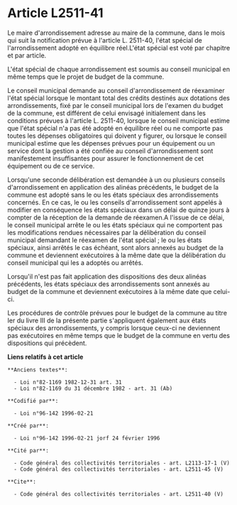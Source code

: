 # Article L2511-41

Le maire d'arrondissement adresse au maire de la commune, dans le mois qui suit la notification prévue à l'article L.
2511-40, l'état spécial de l'arrondissement adopté en équilibre réel.L'état spécial est voté par chapitre et par article.

L'état spécial de chaque arrondissement est soumis au conseil municipal en même temps que le projet de budget de la commune. 

Le conseil municipal demande au conseil d'arrondissement de réexaminer l'état spécial lorsque le montant total des crédits
destinés aux dotations des arrondissements, fixé par le conseil municipal lors de l'examen du budget de la commune, est
différent de celui envisagé initialement dans les conditions prévues à l'article L. 2511-40, lorsque le conseil municipal
estime que l'état spécial n'a pas été adopté en équilibre réel ou ne comporte pas toutes les dépenses obligatoires qui
doivent y figurer, ou lorsque le conseil municipal estime que les dépenses prévues pour un équipement ou un service dont la
gestion a été confiée au conseil d'arrondissement sont manifestement insuffisantes pour assurer le fonctionnement de cet
équipement ou de ce service. 

Lorsqu'une seconde délibération est demandée à un ou plusieurs conseils d'arrondissement en application des alinéas
précédents, le budget de la commune est adopté sans le ou les états spéciaux des arrondissements concernés. En ce cas, le ou
les conseils d'arrondissement sont appelés à modifier en conséquence les états spéciaux dans un délai de quinze jours à
compter de la réception de la demande de réexamen.A l'issue de ce délai, le conseil municipal arrête le ou les états spéciaux
qui ne comportent pas les modifications rendues nécessaires par la délibération du conseil municipal demandant le réexamen de
l'état spécial ; le ou les états spéciaux, ainsi arrêtés le cas échéant, sont alors annexés au budget de la commune et
deviennent exécutoires à la même date que la délibération du conseil municipal qui les a adoptés ou arrêtés. 

Lorsqu'il n'est pas fait application des dispositions des deux alinéas précédents, les états spéciaux des arrondissements
sont annexés au budget de la commune et deviennent exécutoires à la même date que celui-ci. 

Les procédures de contrôle prévues pour le budget de la commune au titre Ier du livre III de la présente partie s'appliquent
également aux états spéciaux des arrondissements, y compris lorsque ceux-ci ne deviennent pas exécutoires en même temps que
le budget de la commune en vertu des dispositions qui précèdent.

**Liens relatifs à cet article**

	**Anciens textes**:

	  - Loi n°82-1169 1982-12-31 art. 31
	  - Loi n°82-1169 du 31 décembre 1982 - art. 31 (Ab)

	**Codifié par**:

	  - Loi n°96-142 1996-02-21

	**Créé par**:

	  - Loi n°96-142 1996-02-21 jorf 24 février 1996

	**Cité par**:

	  - Code général des collectivités territoriales - art. L2113-17-1 (V)
	  - Code général des collectivités territoriales - art. L2511-45 (V)

	**Cite**:

	  - Code général des collectivités territoriales - art. L2511-40 (V)
